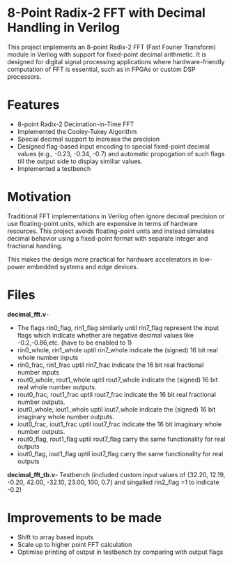# 8-Point Radix-2 FFT with Decimal Handling in Verilog

This project implements an 8-point Radix-2 FFT (Fast Fourier Transform) module in Verilog with support for fixed-point decimal arithmetic. It is designed for digital signal processing applications where hardware-friendly computation of FFT is essential, such as in FPGAs or custom DSP processors.

# Features

- 8-point Radix-2 Decimation-in-Time FFT
- Implemented the Cooley-Tukey Algorithm
- Special decimal support to increase the precision
- Designed flag-based input encoding to special fixed-point decimal values (e.g., -0.23, -0.34, -0.7) and automatic propogation of such flags till the output side to display similiar values.
- Implemented a testbench

# Motivation

Traditional FFT implementations in Verilog often ignore decimal precision or use floating-point units, which are expensive in terms of hardware resources. This project avoids floating-point units and instead simulates decimal behavior using a fixed-point format with separate integer and fractional handling.

This makes the design more practical for hardware accelerators in low-power embedded systems and edge devices.

# Files

**decimal_fft.v**- 
- The flags rin0_flag, rin1_flag similarly until rin7_flag represent the input flags which indicate whether are negative decimal values like -0.2,-0.86,etc. (have to be enabled to 1)
- rin0_whole, rin1_whole uptil rin7_whole indicate the (signed) 16 bit real whole number inputs
- rin0_frac, rin1_frac uptil rin7_frac indicate the 16 bit real fractional number inputs
- rout0_whole, rout1_whole uptil rout7_whole indicate the (signed) 16 bit real whole number outputs.
- rout0_frac, rout1_frac uptil rout7_frac indicate the 16 bit real fractional number outputs.
- iout0_whole, iout1_whole uptil iout7_whole indicate the (signed) 16 bit imaginary whole number outputs.
- iout0_frac, iout1_frac uptil iout7_frac indicate the 16 bit imaginary whole number outputs.
- rout0_flag, rout1_flag uptil rout7_flag carry the same functionality for real outputs
- iout0_flag, iout1_flag uptil iout7_flag carry the same functionality for real outputs

**decimal_fft_tb.v**- Testbench (included custom input values of {32.20, 12.19, -0.20, 42.00, -32.10, 23.00, 100, 0.7} and singalled rin2_flag =1 to indicate -0.2) 

# Improvements to be made
- Shift to array based inputs
- Scale up to higher point FFT calculation
- Optimise printing of output in testbench by comparing with output flags
